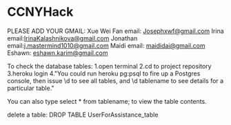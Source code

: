 # CCNYHack

PLEASE ADD YOUR GMAIL:
Xue Wei Fan email: Josephxwf@gmail.com
Irina email:IrinaKalashnikova@gmail.com
Jonathan email:j.mastermind1010@gmail.com
Maidi email: maididai@gmail.com
Eshawn: eshawn.karim@gmail.com



To check the database tables:
1.open terminal
2.cd to project repository
3.heroku login
4."You could run heroku pg:psql to fire up a Postgres console, then issue \d to see all tables, and \d tablename to see details for a particular table."

You can also type select * from tablename; to view the table contents.

delete a table:
DROP TABLE UserForAssistance_table
